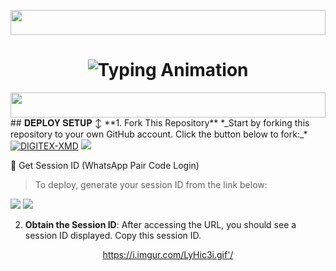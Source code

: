 <!-- Glowing Header -->
<p align="center">
  <img src="https://i.imgur.com/dBaSKWF.gif" height="40" width="100%">
</p>

<h1 align="center">
  <img src="https://readme-typing-svg.herokuapp.com?font=Fira+Code&size=25&duration=3000&color=00FF00&background=000000&center=true&vCenter=true&width=600&lines=DIGITEX+XMD;🔥verified+WhatsApp+Bot;💻+Crafted+by+Juma+Wycliffe;Digitex+Smart+Solutions+Technology;Verified+✅" alt="Typing Animation">
</h1>
  <img src="https://i.imgur.com/dBaSKWF.gif" height="40" width="100%">
## 𝐃𝐄𝐏𝐋𝐎𝐘 𝐒𝐄𝐓𝐔𝐏 ↕️
**1. Fork This Repository**
*_Start by forking this repository to your own GitHub account. Click the button below to fork:_*
<a href="https://github.com/Digitexmedia/DIGITEX-XMD/fork"><img title="DIGITEX-XMD" src="https://img.shields.io/badge/FORK-DIGITEX-CMD?color=darkblue&style=for-the-badge&logo=stackshare"></a>
<a><img src='https://i.imgur.com/LyHic3i.gif'/>

🔑 Get Session ID (WhatsApp Pair Code Login)
> To deploy, generate your session ID from the link below:
<p align="center">
  <a href="https://digitex-xmd-session-site.onrender.com/
    <img src="https://img.shields.io/badge/%F0%9F%9A%80%20GET%20PAIR%20CODE%20WEB-ffcc00?style=for-the-badge"/>
  </a>
</p>
<a><img src='https://i.imgur.com/LyHic3i.gif'/>
<a><img src='https://i.imgur.com/LyHic3i.gif'/>

2. **Obtain the Session ID**: After accessing the URL, you should see a session ID displayed. Copy this session ID.
</a>
</p>
<p align="center">
<a href='https://dashboard.heroku.com/new?template=https%3A%2F%2Fgithub.com%2FDigitexmedia%2FDIGITEX-XMD%2Ftree%2Fmain%3Ftab" src="https://img.shields.io/badge/👻_DEPLOY_ON_HEROKU-000000?style=for-the-badge&logo=heroku&logoColor=white&color=FF00FF" width="260" height="50"/>
  </a>
</p>
  2..DEPLOY ON RENDER ⤵️
[![Deploy to Render](https://render.com/images/deploy-to-render-button.svg)](https://render.com/deploy?repo=https://https://github.com/Digitexmedia/DIGITEX-XMD.git)

### Thank You Dear

> DEVELOPER OF DIGITEX-XMD 
- [JUMA ](https://github.com/Digitexmedia)
- Creater and Owner Of DIGITEX-XMD

> DIGITEX-XMD Helper
- [C.E.O JUMA](https://github.com/digitex-xmd-session-site)
- For helping in bot plugin files.
---
<a><img src='https://i.imgur.com/LyHic3i.gif'/
